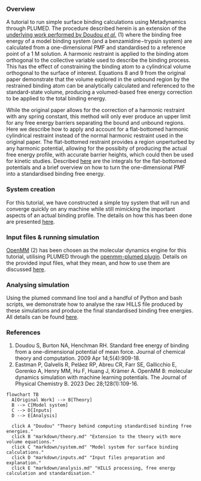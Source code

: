 <h3>Overview</h3>

A tutorial to run simple surface binding calculations using Metadynamics through PLUMED. The procedure described herein is an extension of the [underlying work performed by Doudou <em>et al.</em>](https://pubmed.ncbi.nlm.nih.gov/26609600/) (1) where the binding free energy of a model binding system (and a benzamidine−trypsin system) are calculated from a one-dimensional PMF and standardised to a reference point of a 1 M solution. A harmonic restraint is applied to the binding atom orthogonal to the collective variable used to describe the binding process. This has the effect of constraining the binding atom to a cylindrical volume orthogonal to the surface of interest. Equations 8 and 9 from the original paper demonstrate that the volume explored in the unbound region by the restrained binding atom can be analytically calculated and referenced to the standard-state volume, producing a volumed-based free energy correction to be applied to the total binding energy. 

While the original paper allows for the correction of a harmonic restraint with any spring constant, this method will only ever produce an upper limit for any free energy barriers separating the bound and unbound regions. Here we describe how to apply and account for a flat-bottomed harmonic cylindrical restraint instead of the normal harmonic restraint used in the original paper. The flat-bottomed restraint provides a region unperturbed by any harmonic potential, allowing for the possibity of producing the actual free energy profile, with accurate barrier heights, which could then be used for kinetic studies. Described [here](markdown/theory.md) are the integrals for the flat-bottomed potentials and a brief overview on how to turn the one-dimensional PMF into a standardised binding free energy.

<h3>System creation</h3>

For this tutorial, we have constructed a simple toy system that will run and converge quickly on any machine while still mimicking the important aspects of an actual binding profile. The details on how this has been done are presented [here](markdown/system.md).

<h3>Input files & running simulation</h3>

[OpenMM](https://github.com/openmm/openmm) (2) has been chosen as the molecular dynamics engine for this tutorial, utilising PLUMED through the [openmm-plumed plugin](https://github.com/openmm/openmm-plumed). Details on the provided input files, what they mean, and how to use them are discussed [here](markdown/inputs.md).

<h3>Analysing simulation</h3>

Using the plumed command line tool and a handful of Python and bash scripts, we demonstrate how to analyse the raw HILLS file produced by these simulations and produce the final standardised binding free energies. All details can be found [here](markdown/analysis.md).

<h3>References</h3>

1. Doudou S, Burton NA, Henchman RH. Standard free energy of binding from a one-dimensional potential of mean force. Journal of chemical theory and computation. 2009 Apr 14;5(4):909-18.
2. Eastman P, Galvelis R, Peláez RP, Abreu CR, Farr SE, Gallicchio E, Gorenko A, Henry MM, Hu F, Huang J, Krämer A. OpenMM 8: molecular dynamics simulation with machine learning potentials. The Journal of Physical Chemistry B. 2023 Dec 28;128(1):109-16.

```mermaid
flowchart TB
  A[Original Work] --> B[Theory]
  B --> C[Model system]
  C --> D[Inputs]
  D --> E[Analysis]
  
  click A "Doudou" "Theory behind computing standardised binding free energies."
  click B "markdown/theory.md" "Extension to the theory with more volume equations."
  click C "markdown/system.md" "Model system for surface binding calculations."
  click D "markdown/inputs.md" "Input files preparation and explanation."
  click E "markdown/analysis.md" "HILLS processing, free energy calculation and standardisation."
```
